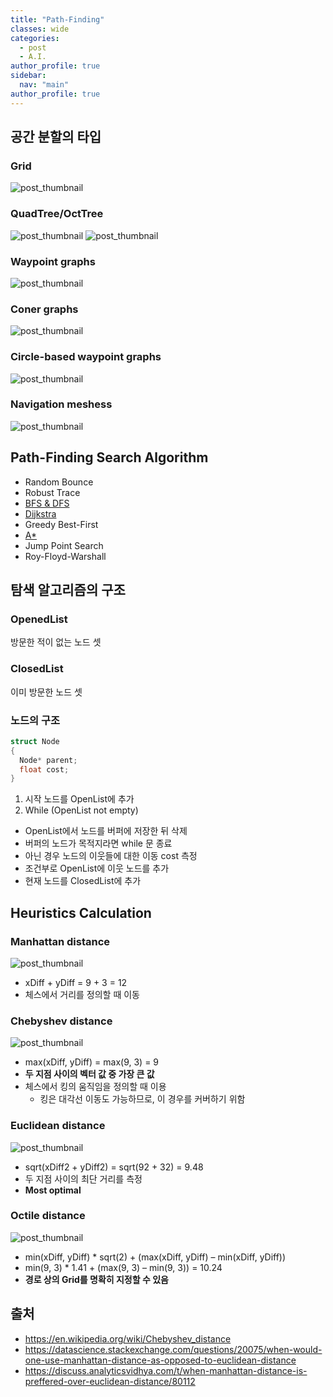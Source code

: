 ```yaml
---
title: "Path-Finding"
classes: wide
categories: 
  - post
  - A.I.
author_profile: true
sidebar:
  nav: "main"
author_profile: true
---
```


## 공간 분할의 타입
### Grid
![post_thumbnail](/assets/images/{5A275299-4B06-4925-8821-A4745827DDD7}.png)
### QuadTree/OctTree
![post_thumbnail](/assets/images/{FF9AF87A-BF67-48D1-9AEB-DC682B303246}.png)
![post_thumbnail](/assets/images/{C64ECF75-C726-47DB-9840-AFD3592839D7}.png)
### Waypoint graphs
![post_thumbnail](/assets/images/{30674D68-35CF-4969-B957-F0D8F79B63A6}.png)
### Coner graphs
![post_thumbnail](/assets/images/{851E96E9-7AB4-46B2-972B-3FA450700EDD}.png)
### Circle-based waypoint graphs
![post_thumbnail](/assets/images/{BBB94392-3B82-4EEF-B71F-18D51D909096}.png)
### Navigation meshess
![post_thumbnail](/assets/images/{B2E60B62-EB19-44C0-94EA-20465A4B1BD8}.png)

## Path-Finding Search Algorithm
* Random Bounce
* Robust Trace
* [BFS & DFS]()
* [Dijkstra](https://jaykop.github.io/post/etc/A-star/#%EB%8B%A4%EC%9D%B5%EC%8A%A4%ED%8A%B8%EB%9D%BC-%EC%95%8C%EA%B3%A0%EB%A6%AC%EC%A6%98dijkstra-algorithm)
* Greedy Best-First
* [A*](https://jaykop.github.io/post/etc/A-star/#a-%EC%95%8C%EA%B3%A0%EB%A6%AC%EC%A6%98a-algorithm)
* Jump Point Search
* Roy-Floyd-Warshall

## 탐색 알고리즘의 구조

### OpenedList
방문한 적이 없는 노드 셋
### ClosedList
이미 방문한 노드 셋
### 노드의 구조

```c++
struct Node
{
  Node* parent;
  float cost;
} 
```

1. 시작 노드를 OpenList에 추가
2. While (OpenList not empty)
  - OpenList에서 노드를 버퍼에 저장한 뒤 삭제
  - 버퍼의 노드가 목적지라면 while 문 종료
  - 아닌 경우 노드의 이웃들에 대한 이동 cost 측정
  - 조건부로 OpenList에 이웃 노드를 추가
  - 현재 노드를 ClosedList에 추가

## Heuristics Calculation
### Manhattan distance
![post_thumbnail](/assets/images/{293326BC-E385-49F7-B1E5-ED067CC24061}.png)
* xDiff + yDiff = 9 + 3 = 12
* 체스에서 거리를 정의할 때 이동

### Chebyshev distance
![post_thumbnail](/assets/images/{FDB81158-1C49-4FFC-BD56-075161EA63C5}.png)
* max(xDiff, yDiff) = max(9, 3) = 9
* **두 지점 사이의 벡터 값 중 가장 큰 값**
* 체스에서 킹의 움직임을 정의할 때 이용
  * 킹은 대각선 이동도 가능하므로, 이 경우를 커버하기 위함

### Euclidean distance
![post_thumbnail](/assets/images/{83040582-7CEB-49E8-A44C-B8F34E173DFB}.png)
* sqrt(xDiff2 + yDiff2) = sqrt(92 + 32) = 9.48
* 두 지점 사이의 최단 거리를 측정
* **Most optimal**

### Octile distance
![post_thumbnail](/assets/images/{1BD82934-0A8F-4A8C-A715-2061E86688BE}.png)
* min(xDiff, yDiff) * sqrt(2) + (max(xDiff, yDiff) – min(xDiff, yDiff))
* min(9, 3) * 1.41 + (max(9, 3) – min(9, 3)) = 10.24
* **경로 상의 Grid를 명확히 지정할 수 있음**

## 출처
* <https://en.wikipedia.org/wiki/Chebyshev_distance>
* <https://datascience.stackexchange.com/questions/20075/when-would-one-use-manhattan-distance-as-opposed-to-euclidean-distance>
* <https://discuss.analyticsvidhya.com/t/when-manhattan-distance-is-preffered-over-euclidean-distance/80112>